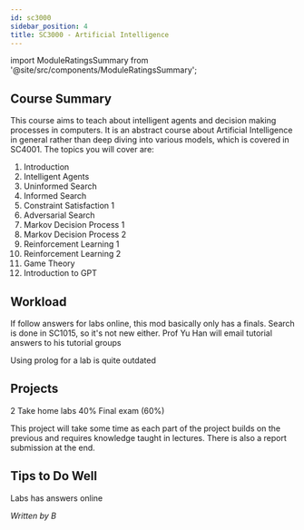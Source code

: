 ```yaml
---
id: sc3000
sidebar_position: 4
title: SC3000 - Artificial Intelligence
---
```






import ModuleRatingsSummary from '@site/src/components/ModuleRatingsSummary';

<ModuleRatingsSummary 
  lectureClarity={2}
  contentRelevance={1}
  contentDifficulty={3}
  overallWorkload={2}
  teamDependency={2}
/>

## Course Summary

This course aims to teach about intelligent agents and decision making processes in computers. It is an abstract course about Artificial Intelligence in general rather than deep diving into various models, which is covered in SC4001. The topics you will cover are:

1. Introduction
2. Intelligent Agents
3. Uninformed Search
4. Informed Search
5. Constraint Satisfaction 1
6. Adversarial Search
7. Markov Decision Process 1
8. Markov Decision Process 2
9. Reinforcement Learning 1 
10. Reinforcement Learning 2
11. Game Theory
12. Introduction to GPT

## Workload

If follow answers for labs online, this mod basically only has a finals. Search is done in SC1015, so it's not new either. Prof Yu Han will email tutorial answers to his tutorial groups

Using prolog for a lab is quite outdated

## Projects

2 Take home labs 40%
Final exam (60%)

This project will take some time as each part of the project builds on the previous and requires knowledge taught in lectures. There is also a report submission at the end.

## Tips to Do Well

Labs has answers online

*Written by B*
